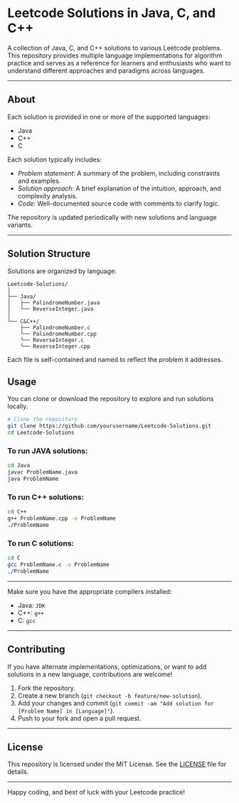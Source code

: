 # Leetcode Solutions in Java, C, and C++

A collection of Java, C, and C++ solutions to various Leetcode problems. This repository provides multiple language implementations for algorithm practice and serves as a reference for learners and enthusiasts who want to understand different approaches and paradigms across languages.

---

## About

Each solution is provided in one or more of the supported languages:

- Java
- C++
- C

Each solution typically includes:

- *Problem statement*: A summary of the problem, including constraints and examples.
- *Solution approach*: A brief explanation of the intuition, approach, and complexity analysis.
- *Code*: Well-documented source code with comments to clarify logic.

The repository is updated periodically with new solutions and language variants.

---

## Solution Structure

Solutions are organized by language:

```
Leetcode-Solutions/
│
├── Java/
│   ├── PalindromeNumber.java
│   └── ReverseInteger.java
│
└── C&C++/
    ├── PalindromeNumber.c
    └── PalindromeNumber.cpp
    └── ReverseInteger.c
    └── ReverseInteger.cpp
```
Each file is self-contained and named to reflect the problem it addresses.

## Usage

You can clone or download the repository to explore and run solutions locally.

```bash
# Clone the repository
git clone https://github.com/yourusername/Leetcode-Solutions.git
cd Leetcode-Solutions
```

### To run JAVA solutions:
```bash
cd Java
javac ProblemName.java
java ProblemName
```
### To run C++ solutions:
```bash
cd C++
g++ ProblemName.cpp -o ProblemName
./ProblemName
```
### To run C solutions:
```bash
cd C
gcc ProblemName.c -o ProblemName
./ProblemName
```
---

Make sure you have the appropriate compilers installed:

- Java: `JDK`
- C++: `g++`
- C: `gcc`

---

## Contributing

If you have alternate implementations, optimizations, or want to add solutions in a new language, contributions are welcome!

1. Fork the repository.
2. Create a new branch (`git checkout -b feature/new-solution`).
3. Add your changes and commit (`git commit -am "Add solution for [Problem Name] in [Language]"`).
4. Push to your fork and open a pull request.

---

## License

This repository is licensed under the MIT License. See the [LICENSE](LICENSE) file for details.

---

Happy coding, and best of luck with your Leetcode practice!
